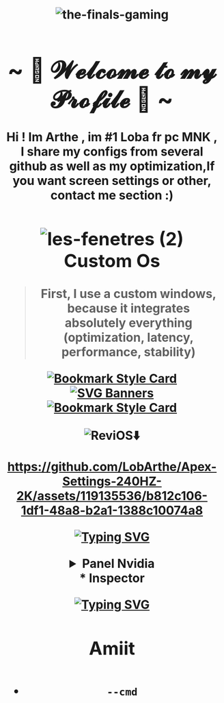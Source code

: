  <center>
<h1 align="center">


![the-finals-gaming](https://github.com/LobArthe/The-Finals-optimization/assets/119135536/dce8b27d-1c65-4580-b90b-19cf94d57eba)

<body>


<body>
  <center>
<h1 align="center">~ 💖 𝓦𝓮𝓵𝓬𝓸𝓶𝓮 𝓽𝓸 𝓶𝔂 𝓟𝓻𝓸𝓯𝓲𝓵𝓮 💖 ~</h1>
<div align="center">Hi ! Im Arthe , im #1 Loba fr pc MNK , I share my configs from several github as well as my optimization,If you want screen settings or other, contact me section :)



## ![les-fenetres (2)](https://user-images.githubusercontent.com/119135536/224665433-e0706b00-7eb3-434f-a2ed-64aa25680cfe.png)  Custom Os


> First, I use a custom windows, because it integrates absolutely everything (optimization, latency, performance, stability)

[![Bookmark Style Card](https://svg.bookmark.style/api?url=https://github.com/atlas-os/atlas&mode=light&style=horizontal)](https://github.com/atlas-os/atlas)
[![SVG Banners](https://svg-banners.vercel.app/api?type=luminance&text1=OR%20💖&width=720&height=100)](https://github.com/Akshay090/svg-banners)
[![Bookmark Style Card](https://svg.bookmark.style/api?url=https://www.revi.cc/&mode=light&style=horizontal)](https://www.revi.cc/)
   
   ![ReviOS](https://img.shields.io/badge/Settings-Revision%20Tools-blue?style=flat-square):arrow_down:
 

https://github.com/LobArthe/Apex-Settings-240HZ-2K/assets/119135536/b812c106-1df1-48a8-b2a1-1388c10074a8




<a href="https://git.io/typing-svg"><img src="https://readme-typing-svg.demolab.com?font=Fira+Code&size=36&duration=1000&pause=5000&color=00D72B&center=true&multiline=true&random=false&width=435&lines=NVIDIA" alt="Typing SVG" /></a>
   <details>
   <summary>Panel Nvidia</summary>

   >
   > ![image](https://github.com/LobArthe/The-Finals-optimization/assets/119135536/d2191400-3508-4f5a-9c7d-e34524532482) 
   > |![image](https://github.com/LobArthe/The-Finals-optimization/assets/119135536/349e57a9-f69a-4f9e-a5b4-7ad001c7eba1)
   > |![image](https://github.com/LobArthe/The-Finals-optimization/assets/119135536/4ac3ae5b-a0c4-4a69-8b78-2886426d269f)
   > | wait  | 
   > | wait    | 
   > | wait     | 
   >
   > Or, run this command in your terminal:
   >
   > ```sh
   > curl -sS https://raw.githubusercontent.com/ajeetdsouza/zoxide/main/install.sh | bash
   > ```

   </details>
 * Inspector

<a href="https://git.io/typing-svg"><img src="https://readme-typing-svg.demolab.com?font=Open+sans&size=36&duration=1000&pause=5000&color=FF0000&center=true&multiline=true&random=false&width=435&lines=The+Finals" alt="Typing SVG" /></a>

## Amiit

## 




- `--cmd`

